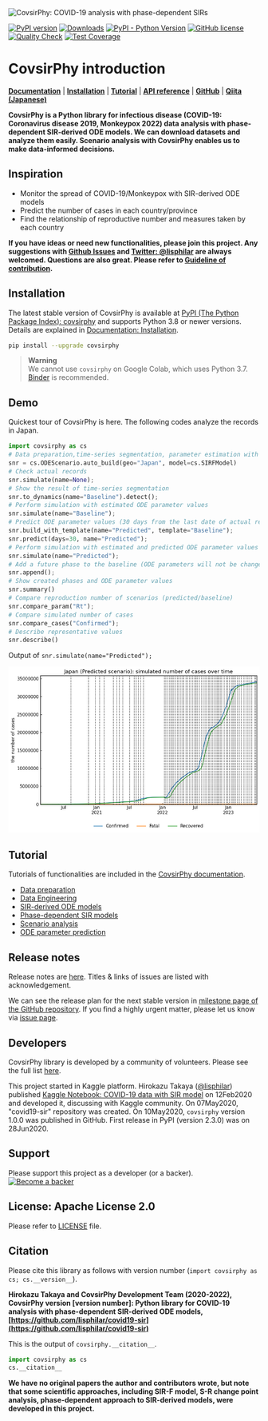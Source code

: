 
<img src="https://raw.githubusercontent.com/lisphilar/covid19-sir/master/docs/logo/covsirphy_headline.png" width="390" alt="CovsirPhy: COVID-19 analysis with phase-dependent SIRs">

[![PyPI version](https://badge.fury.io/py/covsirphy.svg)](https://badge.fury.io/py/covsirphy)
[![Downloads](https://pepy.tech/badge/covsirphy)](https://pepy.tech/project/covsirphy)
[![PyPI - Python Version](https://img.shields.io/pypi/pyversions/covsirphy)](https://badge.fury.io/py/covsirphy)
[![GitHub license](https://img.shields.io/github/license/lisphilar/covid19-sir)](https://github.com/lisphilar/covid19-sir/blob/master/LICENSE)
[![Quality Check](https://github.com/lisphilar/covid19-sir/actions/workflows/test.yml/badge.svg)](https://github.com/lisphilar/covid19-sir/actions/workflows/test.yml)
[![Test Coverage](https://codecov.io/gh/lisphilar/covid19-sir/branch/master/graph/badge.svg?token=9Z8Z1UHY3I)](https://codecov.io/gh/lisphilar/covid19-sir)

# CovsirPhy introduction

[<strong>Documentation</strong>](https://lisphilar.github.io/covid19-sir/index.html)
| [<strong>Installation</strong>](https://lisphilar.github.io/covid19-sir/INSTALLATION.html)
| [<strong>Tutorial</strong>](<https://lisphilar.github.io/covid19-sir/01_data_preparation.html>)
| [<strong>API reference</strong>](https://lisphilar.github.io/covid19-sir/covsirphy.html)
| [<strong>GitHub</strong>](https://github.com/lisphilar/covid19-sir)
| [<strong>Qiita (Japanese)</strong>](https://qiita.com/tags/covsirphy)

<strong>CovsirPhy is a Python library for infectious disease (COVID-19: Coronavirus disease 2019, Monkeypox 2022) data analysis with phase-dependent SIR-derived ODE models. We can download datasets and analyze them easily. Scenario analysis with CovsirPhy enables us to make data-informed decisions. </strong>

## Inspiration

* Monitor the spread of COVID-19/Monkeypox with SIR-derived ODE models
* Predict the number of cases in each country/province
* Find the relationship of reproductive number and measures taken by each country

<strong>If you have ideas or need new functionalities, please join this project.
Any suggestions with [Github Issues](https://github.com/lisphilar/covid19-sir/issues/new/choose) and [Twitter: @lisphilar](https://twitter.com/lisphilar) are always welcomed. Questions are also great. Please refer to [Guideline of contribution](https://lisphilar.github.io/covid19-sir/CONTRIBUTING.html).</strong>

## Installation

The latest stable version of CovsirPhy is available at [PyPI (The Python Package Index): covsirphy](https://pypi.org/project/covsirphy/) and supports Python 3.8 or newer versions. Details are explained in [Documentation: Installation](https://lisphilar.github.io/covid19-sir/INSTALLATION.html).

```Bash
pip install --upgrade covsirphy
```

> **Warning**  
> We cannot use `covsirphy` on Google Colab, which uses Python 3.7. [Binder](https://mybinder.org/) is recommended.

## Demo

Quickest tour of CovsirPhy is here. The following codes analyze the records in Japan.

```Python
import covsirphy as cs
# Data preparation,time-series segmentation, parameter estimation with SIR-F model
snr = cs.ODEScenario.auto_build(geo="Japan", model=cs.SIRFModel)
# Check actual records
snr.simulate(name=None);
# Show the result of time-series segmentation
snr.to_dynamics(name="Baseline").detect();
# Perform simulation with estimated ODE parameter values
snr.simulate(name="Baseline");
# Predict ODE parameter values (30 days from the last date of actual records)
snr.build_with_template(name="Predicted", template="Baseline");
snr.predict(days=30, name="Predicted");
# Perform simulation with estimated and predicted ODE parameter values
snr.simulate(name="Predicted");
# Add a future phase to the baseline (ODE parameters will not be changed)
snr.append();
# Show created phases and ODE parameter values
snr.summary()
# Compare reproduction number of scenarios (predicted/baseline)
snr.compare_param("Rt");
# Compare simulated number of cases
snr.compare_cases("Confirmed");
# Describe representative values
snr.describe()
```

Output of `snr.simulate(name="Predicted");`

<img src="https://raw.githubusercontent.com/lisphilar/covid19-sir/master/example/output/demo_jpn/04_predicted.png" width="600">

## Tutorial

Tutorials of functionalities are included in the [CovsirPhy documentation](https://lisphilar.github.io/covid19-sir/index.html).

* [Data preparation](https://lisphilar.github.io/covid19-sir/01_data_preparation.html)
* [Data Engineering](https://lisphilar.github.io/covid19-sir/02_data_engineering.html)
* [SIR-derived ODE models](https://lisphilar.github.io/covid19-sir/03_ode.html)
* [Phase-dependent SIR models](https://lisphilar.github.io/covid19-sir/04_phase_dependent.html)
* [Scenario analysis](https://lisphilar.github.io/covid19-sir/05_scenario_analysis.html)
* [ODE parameter prediction](https://lisphilar.github.io/covid19-sir/06_prediction.html)

## Release notes

Release notes are [here](https://github.com/lisphilar/covid19-sir/releases). Titles & links of issues are listed with acknowledgement.

We can see the release plan for the next stable version in [milestone page of the GitHub repository](https://github.com/lisphilar/covid19-sir/milestones). If you find a highly urgent matter, please let us know via [issue page](https://github.com/lisphilar/covid19-sir/issues).

## Developers

CovsirPhy library is developed by a community of volunteers. Please see the full list [here](https://github.com/lisphilar/covid19-sir/graphs/contributors).

This project started in Kaggle platform. Hirokazu Takaya ([@lisphilar](<https://www.kaggle.com/lisphilar>)) published [Kaggle Notebook: COVID-19 data with SIR model](https://www.kaggle.com/lisphilar/covid-19-data-with-sir-model) on 12Feb2020 and developed it, discussing with Kaggle community. On 07May2020, "covid19-sir" repository was created. On 10May2020, `covsirphy` version 1.0.0 was published in GitHub. First release in PyPI (version 2.3.0) was on 28Jun2020.

## Support

Please support this project as a developer (or a backer).
[![Become a backer](https://opencollective.com/covsirphy/tiers/backer.svg?avatarHeight=36&width=600)](https://opencollective.com/covsirphy)

## License: Apache License 2.0

Please refer to [LICENSE](https://github.com/lisphilar/covid19-sir/blob/master/LICENSE) file.

## Citation

Please cite this library as follows with version number (`import covsirphy as cs; cs.__version__`).

**Hirokazu Takaya and CovsirPhy Development Team (2020-2022), CovsirPhy version [version number]: Python library for COVID-19 analysis with phase-dependent SIR-derived ODE models, [https://github.com/lisphilar/covid19-sir](https://github.com/lisphilar/covid19-sir)**

This is the output of `covsirphy.__citation__`.

```Python
import covsirphy as cs
cs.__citation__
```

**We have no original papers the author and contributors wrote, but note that some scientific approaches, including SIR-F model, S-R change point analysis, phase-dependent approach to SIR-derived models, were developed in this project.**
